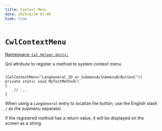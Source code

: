 ```yaml
---
title: Context Menu
date: 2025/6/20 01:00
hide: true
---
```


# `CwlContextMenu`

[Namespace: `Cwl.Helper.Unity;`](https://github.com/gottyduke/Elin.Plugins/blob/master/CustomWhateverLoader/Helper/Unity/ContextMenuHelper.cs)

Qol attribute to register a method to system context menu.
```cs:no-line-numbers

[CwlContextMenu("LangGeneral_ID_or_SubmenuA/SubmenuB/ButtonC")]
private static void MyTestMethod()
{
    // ...
}
```

When using a `LangGeneral` entry to localize the button, use the English slash `/` as the submenu separator.

If the registered method has a return value, it will be displayed on the screen as a string.